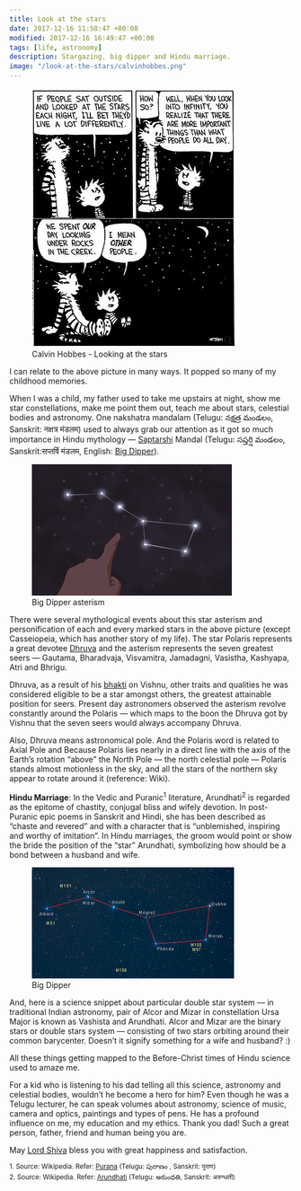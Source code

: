 ```yaml
---
title: Look at the stars
date: 2017-12-16 11:58:47 +00:00
modified: 2017-12-16 16:49:47 +00:00
tags: [life, astronomy]
description: Stargazing, big dipper and Hindu marriage.
image: "/look-at-the-stars/calvinhobbes.png"
---
```


<figure>
<img src="/assets/images/calvinhobbes.png" alt="Calvin Hobbes - Looking at the stars">
<figcaption>Calvin Hobbes - Looking at the stars</figcaption>
</figure>

<span class="runningtext"><span class="blogrunningtext">I can relate to the above picture in many ways. It popped so many of my childhood memories.  

When I was a child, my father used to take me upstairs at night, show me star constellations, make me point them out, teach me about stars, celestial bodies and astronomy. One nakshatra mandalam (Telugu: నక్షత్ర మండలం, Sanskrit: नक्षत्र मंडलम) used to always grab our attention as it got so much importance in Hindu mythology — [Saptarshi](https://en.wikipedia.org/wiki/Saptarishi) Mandal (Telugu: సప్తర్షి మండలం, Sanskrit:सप्तर्षि मंडलम, English: [Big Dipper](https://en.wikipedia.org/wiki/Big_Dipper)).  

<figure>
<img src="/assets/images/pointasterism.png" alt="Big Dipper asterism">
<figcaption>Big Dipper asterism</figcaption>
</figure>

There were several mythological events about this star asterism and personification of each and every marked stars in the above picture (except Casseiopeia, which has another story of my life). The star Polaris represents a great devotee [Dhruva](https://en.wikipedia.org/wiki/Dhruva) and the asterism represents the seven greatest seers — Gautama, Bharadvaja, Visvamitra, Jamadagni, Vasistha, Kashyapa, Atri and Bhrigu.  

Dhruva, as a result of his [bhakti](https://en.wikipedia.org/wiki/Bhakti) on Vishnu, other traits and qualities he was considered eligible to be a star amongst others, the greatest attainable position for seers. Present day astronomers observed the asterism revolve constantly around the Polaris — which maps to the boon the Dhruva got by Vishnu that the seven seers would always accompany Dhruva.  

Also, Dhruva means astronomical pole. And the Polaris word is related to Axial Pole and Because Polaris lies nearly in a direct line with the axis of the Earth’s rotation “above” the North Pole — the north celestial pole — Polaris stands almost motionless in the sky, and all the stars of the northern sky appear to rotate around it (reference: Wiki).  

**Hindu Marriage**: In the Vedic and Puranic<sup>1</sup> literature, Arundhati<sup>2</sup> is regarded as the epitome of chastity, conjugal bliss and wifely devotion. In post-Puranic epic poems in Sanskrit and Hindi, she has been described as “chaste and revered” and with a character that is “unblemished, inspiring and worthy of imitation”. In Hindu marriages, the groom would point or show the bride the position of the “star” Arundhati, symbolizing how should be a bond between a husband and wife.  

<figure>
<img src="/assets/images/dipper.png" alt="Big Dipper">
<figcaption>Big Dipper</figcaption>
</figure>

And, here is a science snippet about particular double star system — in traditional Indian astronomy, pair of Alcor and Mizar in constellation Ursa Major is known as Vashista and Arundhati. Alcor and Mizar are the binary stars or double stars system — consisting of two stars orbiting around their common barycenter. Doesn’t it signify something for a wife and husband? :)  

All these things getting mapped to the Before-Christ times of Hindu science used to amaze me.  

For a kid who is listening to his dad telling all this science, astronomy and celestial bodies, wouldn’t he become a hero for him? Even though he was a Telugu lecturer, he can speak volumes about astronomy, science of music, camera and optics, paintings and types of pens. He has a profound influence on me, my education and my ethics. Thank you dad! Such a great person, father, friend and human being you are.  

May [Lord Shiva](https://en.wikipedia.org/wiki/Shiva) bless you with great happiness and satisfaction.  

<sup><span class="blogpostnotes">1\. Source: Wikipedia. Refer: [Purana](https://en.wikipedia.org/wiki/Puranas) (Telugu: పురాణం , Sanskrit: पुराण)</span></sup>  
<sup><span class="blogpostnotes">2\. Source: Wikipedia. Refer: [Arundhati](https://en.wikipedia.org/wiki/Arundhati_(Hinduism)) (Telugu: అరుంధతి, Sanskrit: अरुन्धती)</sup>